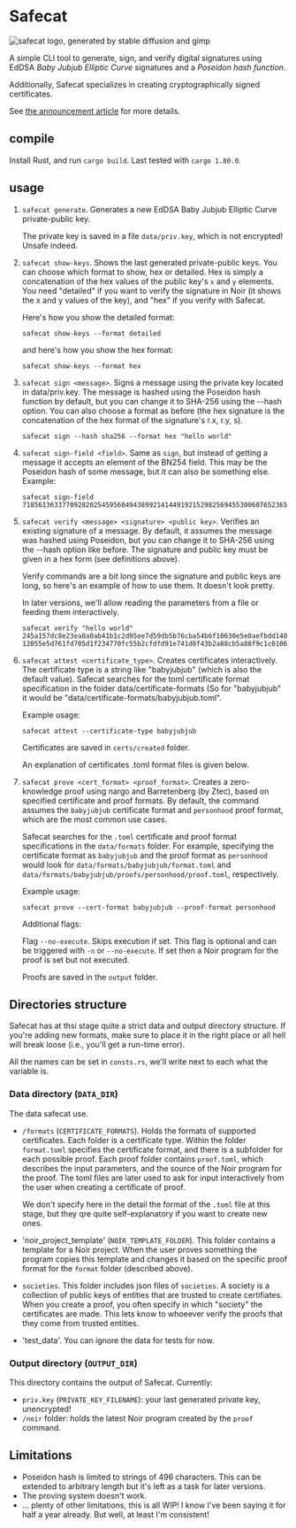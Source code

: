 # Safecat
![safecat logo, generated by stable diffusion and gimp](https://neiman.co.il/images/safecat.png)

A simple CLI tool to generate, sign, and verify digital signatures using EdDSA *Baby Jubjub Elliptic Curve* signatures and a *Poseidon hash function*.

Additionally, Safecat specializes in creating cryptographically signed certificates.

See [the announcement article](http://neimanslab.org/2024-02-19/safecat.html) for more details.

## compile
Install Rust, and run `cargo build`. Last tested with `cargo 1.80.0`.

## usage
1. `safecat generate`. Generates a new EdDSA Baby Jubjub Elliptic Curve private-public key.

    The private key is saved in a file `data/priv.key`, which is not encrypted! Unsafe indeed.

2. `safecat show-keys`. Shows the last generated private-public keys. You can choose which format to show, hex or detailed. Hex is simply a concatenation of the hex values of the public key's `x` and `y` elements. You need "detailed" if you want to verify the signature in Noir (it shows the x and y values of the key), and "hex" if you verify with Safecat.

    Here's how you show the detailed format:
    ```
    safecat show-keys --format detailed
    ```
    and here's how you show the hex format:
    ```
    safecat show-keys --format hex
    ```

3. `safecat sign <message>`. Signs a message using the private key located in data/priv.key. The message is hashed using the Poseidon hash function by default, but you can change it to SHA-256 using the --hash option. You can also choose a format as before (the hex signature is the concatenation of the hex format of the signature's r.x, r.y, s).
    ```
    safecat sign --hash sha256 --format hex "hello world"
    ```

4. `safecat sign-field <field>`. Same as `sign`, but instead of getting a message it accepts an element of the BN254 field. This may be the Poseidon hash of some message, but it can also be something else. Example:
    ```
    safecat sign-field 7185613633770928202545956049438992141449192152982569455300607652365873326347
    ```

5. `safecat verify <message> <signature> <public key>`. Verifies an existing signature of a message. By default, it assumes the message was hashed using Poseidon, but you can change it to SHA-256 using the --hash option like before. The signature and public key must be given in a hex form (see definitions above). 

    Verify commands are a bit long since the signature and public keys are long, so here's an example of how to use them. It doesn't look pretty.

    In later versions, we'll allow reading the parameters from a file or feeding them interactively.

    ```
    safecat verify "hello world" 245a157dc8e23ea8a0ab41b1c2d95ee7d59db5b76cba54b6f10630e5e0aefbdd140996400320386a9a2ec4b06ea7d1c885cd311751445ea171af1ab64dba5ace0420d34429497da49443ae35deb8e3daa745dc0e776df3703640078a67982cad 12055e5d761fd705d1f234770fc55b2cfdfd91e741d8f43b2a88cb5a88f9c1c01061ca2f21151da2903e7ccdf11dbda65c20851dd1df4ac522431041ea1738f9
    ```

5. `safecat attest <certificate_type>`. Creates certificates interactively. The certificate type is a string like "babyjubjub" (which is also the default value). Safecat searches for the toml certificate format specification in the folder data/certificate-formats (So for "babyjubjub" it would be "data/certificate-formats/babyjubjub.toml".

    Example usage:

    ```
    safecat attest --certificate-type babyjubjub
    ```

    Certificates are saved in `certs/created` folder.

    An explanation of certificates .toml format files is given below.

6. `safecat prove <cert_format> <proof_format>`. Creates a zero-knowledge proof using nargo and Barretenberg (by Ztec), based on specified certificate and proof formats. By default, the command assumes the `babyjubjub` certificate format and `personhood` proof format, which are the most common use cases.

    Safecat searches for the `.toml` certificate and proof format specifications in the `data/formats` folder. For example, specifying the certificate format as `babyjubjub` and the proof format as `personhood` would look for `data/formats/babyjubjub/format.toml` and `data/formats/babyjubjub/proofs/personhood/proof.toml`, respectively.

    Example usage:

    ```
    safecat prove --cert-format babyjubjub --proof-format personhood
    ```

    Additional flags:

    Flag `--no-execute`. Skips execution if set. This flag is optional and can be triggered with `-n` or `--no-execute`. If set then a Noir program for the proof is set but not executed.

    Proofs are saved in the `output` folder.


## Directories structure
Safecat has at thsi stage quite a strict data and output directory structure. If you're adding new formats, make sure to place it in the right place or all hell will break loose (i.e., you'll get a run-time error).

All the names can be set in `consts.rs`, we'll write next to each what the variable is.

### Data directory (`DATA_DIR`)
The data safecat use.
- `/formats` (`CERTIFICATE_FORMATS`). Holds the formats of supported certificates. Each folder is a certificate type. Within the folder `format.toml` specifies the certificate format, and there is a subfolder for each possible proof. Each proof folder contains `proof.toml`, which describes the input parameters, and the source of the Noir program for the proof. The toml files are later used to ask for input interactively from the user when creating a certificate of proof.

    We don't specify here in the detail the format of the `.toml` file at this stage, but they qre quite self-explanatory if you want to create new ones.

- 'noir_project_template' (`NOIR_TEMPLATE_FOLDER`). This folder contains a template for a Noir project. When the user proves something the program copies this template and changes it based on the specific proof format for the `format` folder (described above).

- `societies`. This folder includes json files of `societies`. A society is a collection of public keys of entities that are trusted to create certifiates. When you create a proof, you often specify in which "society" the certificates are made. This lets know to whoeever verify the proofs that they come from trusted entities.

- 'test_data'. You can ignore the data for tests for now.

### Output directory (`OUTPUT_DIR`)
This directory contains the output of Safecat. Currently: 
- `priv.key` (`PRIVATE_KEY_FILENAME`): your last generated private key, unencrypted!
- `/noir` folder: holds the latest Noir program created by the `proof` command.

## Limitations
- Poseidon hash is limited to strings of 496 characters. This can be extended to arbitrary length but it's left as a task for later versions.
- The proving system doesn't work.
- ... plenty of other limitations, this is all WIP! I know I've been saying it for half a year already. But well, at least I'm consistent!

